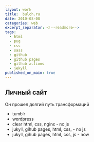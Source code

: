 ```yaml
---
layout: work
title:  bulch.ru
date: 2010-08-08
categories: web
excerpt_separator: <!--readmore-->
tags:
  - html
  - pug
  - css
  - sass
  - github
  - github pages
  - github actions
  - jekyll
published_on_main: true
---
```

## Личный сайт

Он прошел долгий путь трансформаций

<!--readmore-->

* tumblr
* wordpress
* clear html, css, nginx - no js
* jukyll, gihub pages, html, css, - no js
* jukyll, gihub pages, html, css, js - now
